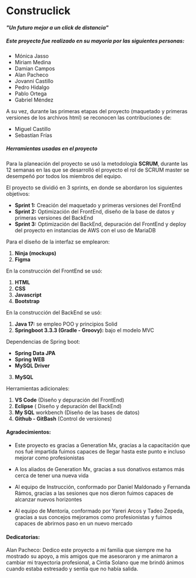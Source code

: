 #   **Construclick** 

####  *"Un futuro mejor a un click de distancia"* 

#####  **Este proyecto fue realizado en su mayoría por las siguientes personas:**

- Mónica Jasso 
- Miriam Medina 
- Damian Campos 
- Alan Pacheco 
- Jovanni Castillo 
- Pedro Hidalgo 
- Pablo Ortega  
- Gabriel Méndez 

A su vez, durante las primeras etapas del proyecto (maquetado y primeras versiones de los archivos html) se reconocen las contribuciones de:

- Miguel Castillo
- Sebastían Frías

#####   Herramientas usadas en el proyecto 

Para la planeación del proyecto se usó la metodología **SCRUM**, durante las 12 semanas en las que se desarrolló el proyecto el rol de SCRUM master se desempeñó por todos los miembros del equipo.

El proyecto se dividió en 3 sprints, en donde se abordaron los siguientes objetivos:

- **Sprint 1:** Creación del maquetado y primeras versiones del FrontEnd
- **Sprint 2:** Optimización del FrontEnd, diseño de la base de datos y primeras versiones del BackEnd
- **Sprint 3:** Optimización del BackEnd, depuración del FrontEnd y deploy del proyecto en instancias de AWS con el uso de MariaDB

 Para el diseño de la interfaz se emplearon: 

1. **Ninja (mockups)**
2. **Figma** 

 En la construcción del FrontEnd se usó:

1. **HTML**
2.  **CSS**
3.  **Javascript**
4. **Bootstrap**

 En la construcción del BackEnd se usó:

1. **Java 17:** se empleo POO y principios Solid
2. **Springboot 3.3.3 (Gradle - Groovy):** bajo el modelo MVC

Dependencias de Spring boot:
- **Spring Data JPA**
-  **Spring WEB**
- **MySQL Driver**

3. **MySQL**

 Herramientas adicionales:

1. **VS Code** (Diseño y depuración del FrontEnd)
2. **Eclipse** ( Diseño y depuración del BackEnd)
3. **My SQL** workbench (Diseño de las bases de datos)
4. **Github - GitBash** (Control de versiones)

#### Agradecimientos:

- Este proyecto es gracias a Generation Mx, gracias a la capacitación que nos fué impartida fuimos capaces de llegar hasta este punto e incluso mejorar como profesionistas 

- A los aliados de Generation Mx, gracias a sus donativos estamos más cerca de tener una nueva vida

- Al equipo de Instrucción, conformado por Daniel Maldonado y Fernanda Rámos, gracias a las sesiones que nos dieron fuimos capaces de alcanzar nuevos horizontes

- Al equipo de Mentoría, conformado por Yareri Arcos y Tadeo Zepeda, gracias a sus concejos mejoramos como profesionistas y fuimos capaces de abrirnos paso en un nuevo mercado

#### Dedicatorias:

Alan Pacheco: Dedico este proyecto a mi familia que siempre me ha mostrado su apoyo, a mis amigos que me asesoraron y me animaron a cambiar mi trayectoria profesional, a Cintia Solano que me brindó ánimos cuando estaba estresado y sentía que no había salida.






